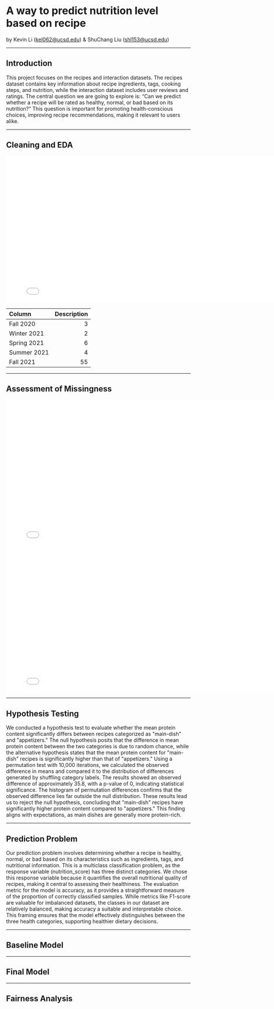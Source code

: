 # A way to predict nutrition level based on recipe

by Kevin Li (kel062@ucsd.edu) & ShuChang Liu (shl153@ucsd.edu)


---

## Introduction

This project focuses on the recipes and interaction datasets. The recipes dataset contains key information about recipe ingredients, tags, cooking steps, and nutrition, while the interaction dataset includes user reviews and ratings. The central question we are going to explore is: “Can we predict whether a recipe will be rated as healthy, normal, or bad based on its nutrition?” This question is important for promoting health-conscious choices, improving recipe recommendations, making it relevant to users alike.

---

## Cleaning and EDA

<iframe src="assets/file-name.html" width=800 height=400 frameBorder=0></iframe>




| Column     |   Description |
|:------------|--------:|
| Fall 2020   |       3 |
| Winter 2021 |       2 |
| Spring 2021 |       6 |
| Summer 2021 |       4 |
| Fall 2021   |      55 |

---

## Assessment of Missingness

<iframe src="assets/missing-on-n_ingredients.html" width=800 height=400 frameBorder=0></iframe>


<iframe src="assets/missing-on-minutes.html" width=800 height=400 frameBorder=0></iframe>


---

## Hypothesis Testing

We conducted a hypothesis test to evaluate whether the mean protein content significantly differs between recipes categorized as "main-dish" and "appetizers." The null hypothesis posits that the difference in mean protein content between the two categories is due to random chance, while the alternative hypothesis states that the mean protein content for "main-dish" recipes is significantly higher than that of "appetizers." Using a permutation test with 10,000 iterations, we calculated the observed difference in means and compared it to the distribution of differences generated by shuffling category labels.
The results showed an observed difference of approximately 35.8, with a p-value of 0, indicating statistical significance. The histogram of permutation differences confirms that the observed difference lies far outside the null distribution. These results lead us to reject the null hypothesis, concluding that "main-dish" recipes have significantly higher protein content compared to "appetizers." This finding aligns with expectations, as main dishes are generally more protein-rich.

---

## Prediction Problem

Our prediction problem involves determining whether a recipe is healthy, normal, or bad based on its characteristics such as ingredients, tags, and nutritional information. This is a multiclass classification problem, as the response variable (nutrition_score) has three distinct categories. We chose this response variable because it quantifies the overall nutritional quality of recipes, making it central to assessing their healthiness.
The evaluation metric for the model is accuracy, as it provides a straightforward measure of the proportion of correctly classified samples. While metrics like F1-score are valuable for imbalanced datasets, the classes in our dataset are relatively balanced, making accuracy a suitable and interpretable choice. This framing ensures that the model effectively distinguishes between the three health categories, supporting healthier dietary decisions.

___

## Baseline Model




___

## Final Model




___

## Fairness Analysis






